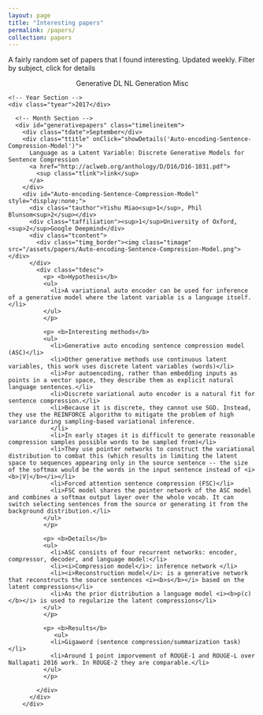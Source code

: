 ```yaml
---
layout: page
title: "Interesting papers"
permalink: /papers/
collection: papers
---
```

<body onload="start()">
<p>A fairly random set of papers that I found interesting. Updated weekly. Filter by subject, click for details</p>

<center>
  <div class="showmore" id="showgenerativepapers" style="display:inline-block;">Generative DL</div>
  <div class="showmore" id="shownlgpapers" style="display:inline-block;">NL Generation</div>
  <div class="showmore" id="showmiscpapers" style="display:inline-block;">Misc</div>
  <!-- <div class="showmore" id="showneuropapers" style="display:inline-block;">Neuroscience</div> -->
	<!-- <div class="showmore" id="showpredictivepapers" style="display:inline-block;">Predictive DL</div> -->
  <!-- <div class="showmore" id="showalgpapers" style="display:inline-block;">Algorithmic DL</div> -->
  <!-- <div class="showmore" id="showtheorypapers" style="display:inline-block;">DL Theory</div> -->
</center>

<div class="container">
  <div id="timeline">
    
    <!-- Year Section -->
    <div class="tyear">2017</div>

      <!-- Month Section -->
      <div id="generativepapers" class="timelineitem">
        <div class="tdate">September</div>
        <div class="ttitle" onClick="showDetails('Auto-encoding-Sentence-Compression-Model')">
          Language as a Latent Variable: Discrete Generative Models for Sentence Compression
          <a href="http://aclweb.org/anthology/D/D16/D16-1031.pdf">
            <sup class="tlink">link</sup>
          </a>
        </div>
        <div id="Auto-encoding-Sentence-Compression-Model" style="display:none;">
          <div class="tauthor">Yishu Miao<sup>1</sup>, Phil Blunsom<sup>2</sup></div>
          <div class="taffiliation"><sup>1</sup>University of Oxford, <sup>2</sup>Google Deepmind</div>
          <div class="tcontent">
            <div class="timg_border"><img class="timage" src="/assets/papers/Auto-encoding-Sentence-Compression-Model.png"></div>
          </div>
            <div class="tdesc">
              <p> <b>Hypothesis</b>
              <ul> 
                <li>A variational auto encoder can be used for inference of a generative model where the latent variable is a language itself.</li>
              </ul>
              </p>

              <p> <b>Interesting methods</b>
              <ul> 
                <li>Generative auto encoding sentence compression model (ASC)</li>
                <li>Other generative methods use continuous latent variables, this work uses discrete latent variables (words)</li>
                <li>For autoencoding, rather than embedding inputs as points in a vector space, they describe them as explicit natural language sentences.</li>
                <li>Discrete variational auto encoder is a natural fit for sentence compression.</li>
                <li>Because it is discrete, they cannot use SGD. Instead, they use the REINFORCE algorithm to mitigate the problem of high variance during sampling-based variational inference.
                </li>
                <li>In early stages it is difficult to generate reasonable compression samples possible words to be sampled from)</li>
                <li>They use pointer networks to construct the variational distribution to combat this (which results in limiting the latent space to sequences appearing only in the source sentence -- the size of the softmax would be the words in the input sentence instead of <i><b>|V|</b></i></li>
                <li>Forced attention sentence compression (FSC)</li>
                <li>FSC model shares the pointer network of the ASC model and combines a softmax output layer over the whole vocab. It can switch selecting sentences from the source or generating it from the background distribution.</li>
              </ul>
              </p>

              <p> <b>Details</b>
              <ul> 
                <li>ASC consists of four recurrent networks: encoder, compressor, decoder, and language model:</li>
                <li><i>Compression model</i>: inference network </li>
                <li><i>Reconstruction model</i>: is a generative network that reconstructs the source sentences <i><b>s</b></i> based on the latent compressions</li>
                <li>As the prior distribution a language model <i><b>p(c)</b></i> is used to regularize the latent compressions</li>
              </ul>
              </p>

              <p> <b>Results</b>
                 <ul> 
                <li>Gigaword (sentence compression/summarization task)</li>
                <li>Around 1 point imporvement of ROUGE-1 and ROUGE-L over Nallapati 2016 work. In ROUGE-2 they are comparable.</li>
              </ul>
              </p>

            </div>
          </div>
        </div>


  </div>

<script>
function start() {
	var show_nlg_papers = true;
  $("#shownlgpapers").click(function() {
    if(!show_nlg_papers) {
      $('[id=nlgpapers]').each(function() {
      	$('[id=nlgpapers]').slideDown('fast', function() {
      		$("#shownlgpapers").css('border', '2px solid #777');
      	})
      });
      show_nlg_papers = true;
    } else {
      $('[id=nlgpapers]').each(function() {
      	$('[id=nlgpapers]').slideUp('fast', function() {
      		$("#shownlgpapers").css('border', '2px solid #CCC');
      	})
      });
      show_nlg_papers = false;
    }
  });

    var show_neuro_papers = true;
  $("#showneuropapers").click(function() {
    if(!show_neuro_papers) {
      $('[id=neuropapers]').each(function() {
        $('[id=neuropapers]').slideDown('fast', function() {
          $("#showneuropapers").css('border', '2px solid #777');
        })
      });
      show_neuro_papers = true;
    } else {
      $('[id=neuropapers]').each(function() {
        $('[id=neuropapers]').slideUp('fast', function() {
          $("#showneuropapers").css('border', '2px solid #CCC');
        })
      });
      show_neuro_papers = false;
    }
  });

    var show_misc_papers = true;
  $("#showmiscpapers").click(function() {
    if(!show_misc_papers) {
      $('[id=miscpapers]').each(function() {
        $('[id=miscpapers]').slideDown('fast', function() {
          $("#showmiscpapers").css('border', '2px solid #777');
        })
      });
      show_misc_papers = true;
    } else {
      $('[id=miscpapers]').each(function() {
        $('[id=miscpapers]').slideUp('fast', function() {
          $("#showmiscpapers").css('border', '2px solid #CCC');
        })
      });
      show_misc_papers = false;
    }
  });

  	var show_generative_papers = true;
  $("#showgenerativepapers").click(function() {
    if(!show_generative_papers) {
      $('[id=generativepapers]').each(function() {
      	$('[id=generativepapers]').slideDown('fast', function() {
      		$("#showgenerativepapers").css('border', '2px solid #777');
      	})
      });
      show_generative_papers = true;
    } else {
      $('[id=generativepapers]').each(function() {
      	$('[id=generativepapers]').slideUp('fast', function() {
      		$("#showgenerativepapers").css('border', '2px solid #CCC');
      	})
      });
      show_generative_papers = false;
    }
  });


}

</script>

<script type="text/javascript">

function showDetails(name) {
    $('#' + name).toggle(); 
}

// $(function(){
//   $('#ttitle').click(function(){
//      $('#xor_details').toggle(); 
//   });
// });
</script>